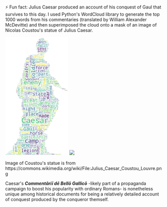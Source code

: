 ⚡ Fun fact: Julius Caesar produced an account of his conquest of Gaul that survives to this day. I used Python's WordCloud library to generate the top 1000 words from his commentaries (translated by William Alexander McDevitte) and then superimposed the cloud onto a mask of an image of Nicolas Coustou's statue of Julius Caesar. 



</div>
<p float="left">
  <img src="https://raw.githubusercontent.com/RobertsEng/RobertsEng/main/caesarcloud.png" width="200" />
  <img src="https://upload.wikimedia.org/wikipedia/commons/1/13/Julius_Caesar_Coustou_Louvre.png" width="200"/> 
  <figcaption>Image of Coustou's statue is from https://commons.wikimedia.org/wiki/File:Julius_Caesar_Coustou_Louvre.png </figcaption>
</p>


Caesar's ***Commentāriī dē Bellō Gallicō*** -likely part of a propaganda campaign to boost his popularity with ordinary Romans- is nonetheless unique among historical documents for being a relatively detailed account of conquest produced by the conqueror themself.
<!--
**RobertsEng/RobertsEng** is a ✨ _special_ ✨ repository because its `README.md` (this file) appears on your GitHub profile.

Here are some ideas to get you started:

- 🔭 I’m currently working on ...
- 🌱 I’m currently learning ...
- 👯 I’m looking to collaborate on ...
- 🤔 I’m looking for help with ...
- 💬 Ask me about ...
- 📫 How to reach me: ...
- 😄 Pronouns: ...
- ⚡ Fun fact: ...
-->
